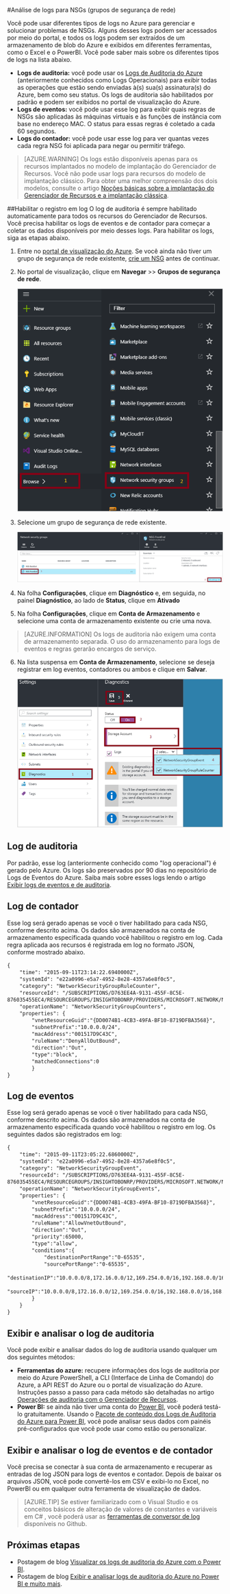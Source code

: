 <properties 
   pageTitle="Monitorar operações, eventos e contadores para NSGs | Microsoft Azure"
   description="Saiba como habilitar logs operacionais , de eventos e de contadores para NSGs"
   services="virtual-network"
   documentationCenter="na"
   authors="telmosampaio"
   manager="carmonm"
   editor="tysonn"
   tags="azure-resource-manager"
/>
<tags 
   ms.service="virtual-network"
   ms.devlang="na"
   ms.topic="article"
   ms.tgt_pltfrm="na"
   ms.workload="infrastructure-services"
   ms.date="03/15/2015"
   ms.author="telmos" />

#Análise de logs para NSGs (grupos de segurança de rede)

Você pode usar diferentes tipos de logs no Azure para gerenciar e solucionar problemas de NSGs. Alguns desses logs podem ser acessados por meio do portal, e todos os logs podem ser extraídos de um armazenamento de blob do Azure e exibidos em diferentes ferramentas, como o Excel e o PowerBI. Você pode saber mais sobre os diferentes tipos de logs na lista abaixo.

- **Logs de auditoria:** você pode usar os [Logs de Auditoria do Azure](../azure-portal/insights-debugging-with-events.md) (anteriormente conhecidos como Logs Operacionais) para exibir todas as operações que estão sendo enviadas à(s) sua(s) assinatura(s) do Azure, bem como seu status. Os logs de auditoria são habilitados por padrão e podem ser exibidos no portal de visualização do Azure.
- **Logs de eventos:** você pode usar esse log para exibir quais regras de NSGs são aplicadas às máquinas virtuais e às funções de instância com base no endereço MAC. O status para essas regras é coletado a cada 60 segundos. 
- **Logs do contador:** você pode usar esse log para ver quantas vezes cada regra NSG foi aplicada para negar ou permitir tráfego.

>[AZURE.WARNING] Os logs estão disponíveis apenas para os recursos implantados no modelo de implantação do Gerenciador de Recursos. Você não pode usar logs para recursos do modelo de implantação clássico. Para obter uma melhor compreensão dos dois modelos, consulte o artigo [Noções básicas sobre a implantação do Gerenciador de Recursos e a implantação clássica](../resource-manager-deployment-model.md).

##Habilitar o registro em log
O log de auditoria é sempre habilitado automaticamente para todos os recursos do Gerenciador de Recursos. Você precisa habilitar os logs de eventos e de contador para começar a coletar os dados disponíveis por meio desses logs. Para habilitar os logs, siga as etapas abaixo.

1.  Entre no [portal de visualização do Azure](https://portal.azure.com). Se você ainda não tiver um grupo de segurança de rede existente, [crie um NSG](virtual-networks-create-nsg-arm-ps.md) antes de continuar. 

2.  No portal de visualização, clique em **Navegar** >> **Grupos de segurança de rede**.

	![Portal de visualização - grupos de segurança de rede](./media/virtual-network-nsg-manage-log/portal-enable1.png)

3. Selecione um grupo de segurança de rede existente.

	![Portal de visualização - configurações de grupos de segurança de rede](./media/virtual-network-nsg-manage-log/portal-enable2.png)

4. Na folha **Configurações**, clique em **Diagnóstico** e, em seguida, no painel **Diagnóstico**, ao lado de **Status**, clique em **Ativado**
5. Na folha **Configurações**, clique em **Conta de Armazenamento** e selecione uma conta de armazenamento existente ou crie uma nova.  

>[AZURE.INFORMATION] Os logs de auditoria não exigem uma conta de armazenamento separada. O uso do armazenamento para logs de eventos e regras gerarão encargos de serviço.

6. Na lista suspensa em **Conta de Armazenamento**, selecione se deseja registrar em log eventos, contadores ou ambos e clique em **Salvar**.

	![Portal de visualização - logs de diagnóstico](./media/virtual-network-nsg-manage-log/portal-enable3.png)

## Log de auditoria
Por padrão, esse log (anteriormente conhecido como "log operacional") é gerado pelo Azure. Os logs são preservados por 90 dias no repositório de Logs de Eventos do Azure. Saiba mais sobre esses logs lendo o artigo [Exibir logs de eventos e de auditoria](../azure-portal/insights-debugging-with-events.md).

## Log de contador
Esse log será gerado apenas se você o tiver habilitado para cada NSG, conforme descrito acima. Os dados são armazenados na conta de armazenamento especificada quando você habilitou o registro em log. Cada regra aplicada aos recursos é registrada em log no formato JSON, conforme mostrado abaixo.

	{
		"time": "2015-09-11T23:14:22.6940000Z",
		"systemId": "e22a0996-e5a7-4952-8e28-4357a6e8f0c5",
		"category": "NetworkSecurityGroupRuleCounter",
		"resourceId": "/SUBSCRIPTIONS/D763EE4A-9131-455F-8C5E-876035455EC4/RESOURCEGROUPS/INSIGHTOBONRP/PROVIDERS/MICROSOFT.NETWORK/NETWORKSECURITYGROUPS/NSGINSIGHTOBONRP",
		"operationName": "NetworkSecurityGroupCounters",
		"properties": {
			"vnetResourceGuid":"{DD0074B1-4CB3-49FA-BF10-8719DFBA3568}",
			"subnetPrefix":"10.0.0.0/24",
			"macAddress":"001517D9C43C",
			"ruleName":"DenyAllOutBound",
			"direction":"Out",
			"type":"block",
			"matchedConnections":0
			}
	}

## Log de eventos
Esse log será gerado apenas se você o tiver habilitado para cada NSG, conforme descrito acima. Os dados são armazenados na conta de armazenamento especificada quando você habilitou o registro em log. Os seguintes dados são registrados em log:

	{
		"time": "2015-09-11T23:05:22.6860000Z",
		"systemId": "e22a0996-e5a7-4952-8e28-4357a6e8f0c5",
		"category": "NetworkSecurityGroupEvent",
		"resourceId": "/SUBSCRIPTIONS/D763EE4A-9131-455F-8C5E-876035455EC4/RESOURCEGROUPS/INSIGHTOBONRP/PROVIDERS/MICROSOFT.NETWORK/NETWORKSECURITYGROUPS/NSGINSIGHTOBONRP",
		"operationName": "NetworkSecurityGroupEvents",
		"properties": {
			"vnetResourceGuid":"{DD0074B1-4CB3-49FA-BF10-8719DFBA3568}",
			"subnetPrefix":"10.0.0.0/24",
			"macAddress":"001517D9C43C",
			"ruleName":"AllowVnetOutBound",
			"direction":"Out",
			"priority":65000,
			"type":"allow",
			"conditions":{
				"destinationPortRange":"0-65535",
				"sourcePortRange":"0-65535",
				"destinationIP":"10.0.0.0/8,172.16.0.0/12,169.254.0.0/16,192.168.0.0/16,168.63.129.16/32",
				"sourceIP":"10.0.0.0/8,172.16.0.0/12,169.254.0.0/16,192.168.0.0/16,168.63.129.16/32"
			}
		}
	}

## Exibir e analisar o log de auditoria
Você pode exibir e analisar dados do log de auditoria usando qualquer um dos seguintes métodos:

- **Ferramentas do azure:** recupere informações dos logs de auditoria por meio do Azure PowerShell, a CLI (Interface de Linha de Comando) do Azure, a API REST do Azure ou o portal de visualização do Azure. Instruções passo a passo para cada método são detalhadas no artigo [Operações de auditoria com o Gerenciador de Recursos](../resource-group-audit.md).
- **Power BI:** se ainda não tiver uma conta do [Power BI](https://powerbi.microsoft.com/pricing), você poderá testá-lo gratuitamente. Usando o [Pacote de conteúdo dos Logs de Auditoria do Azure para Power BI](https://support.powerbi.com/knowledgebase/articles/742695), você pode analisar seus dados com painéis pré-configurados que você pode usar como estão ou personalizar.

## Exibir e analisar o log de eventos e de contador 
Você precisa se conectar à sua conta de armazenamento e recuperar as entradas de log JSON para logs de eventos e contador. Depois de baixar os arquivos JSON, você pode convertê-los em CSV e exibi-lo no Excel, no PowerBI ou em qualquer outra ferramenta de visualização de dados.

>[AZURE.TIP] Se estiver familiarizado com o Visual Studio e os conceitos básicos de alteração de valores de constantes e variáveis em C# , você poderá usar as [ferramentas de conversor de log](https://github.com/Azure-Samples/networking-dotnet-log-converter) disponíveis no Github.

## Próximas etapas

- Postagem de blog [Visualizar os logs de auditoria do Azure com o Power BI](http://blogs.msdn.com/b/powerbi/archive/2015/09/30/monitor-azure-audit-logs-with-power-bi.aspx).
- Postagem de blog [Exibir e analisar logs de auditoria do Azure no Power BI e muito mais](https://azure.microsoft.com/blog/analyze-azure-audit-logs-in-powerbi-more/).

<!---HONumber=AcomDC_0323_2016-->